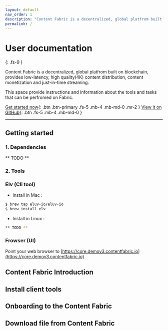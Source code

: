 ```yaml
---
layout: default
nav_order: 1
description: "Content Fabric is a decentralized, global platfrom built on blockchain, provides low-latency, high quality(4K) content distribution, content monetization and just-in-time streaming. This space provide instructions and information about the tools and tasks that can be perfromed on Fabric."
permalink: /
---
```


# User documentation
{: .fs-9 }

Content Fabric is a decentralized, global platfrom built on blockchain, provides low-latency, high quality(4K) content distribution, content monetization and just-in-time streaming. 

This space provide instructions and information about the tools and tasks that can be perfromed on Fabric.

[Get started now](#getting-started){: .btn .btn-primary .fs-5 .mb-4 .mb-md-0 .mr-2 } [View it on GitHub](https://github.com/eluv-io){: .btn .fs-5 .mb-4 .mb-md-0 }

---

## Getting started

### 1. Dependencies
** TODO **

### 2. Tools

### Elv (Cli tool)

* Install in Mac :
```bash
$ brew tap eluv-io/eluv-io
$ brew install elv
```

* Install in Linux :
```bash
** TODO **
```

### Frowser (UI)
Point your web browser to [https://core.demov3.contentfabric.io](https://core.demov3.contentfabric.io)



## Content Fabric Introduction
## Install client tools
## Onboarding to the Content Fabric
## Download file from Content Fabric


